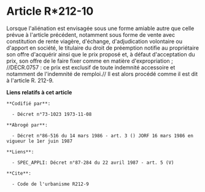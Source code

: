 # Article R*212-10

Lorsque l'aliénation est envisagée sous une forme amiable autre que celle prévue à l'article précédent, notamment sous forme
de vente avec constitution de rente viagère, d'échange, d'adjudication volontaire ou d'apport en société, le titulaire du
droit de préemption notifie au propriétaire son offre d'acquérir ainsi que le prix proposé et, à défaut d'acceptation du
prix, son offre de le faire fixer comme en matière d'expropriation ; //DECR.0757 : ce prix est exclusif de toute indemnité
accessoire et notamment de l'indemnité de remploi.// Il est alors procédé comme il est dit à l'article R. 212-9.

**Liens relatifs à cet article**

	**Codifié par**:

	  - Décret n°73-1023 1973-11-08

	**Abrogé par**:

	  - Décret n°86-516 du 14 mars 1986 - art. 3 () JORF 16 mars 1986 en vigueur le 1er juin 1987

	**Liens**:

	  - SPEC_APPLI: Décret n°87-284 du 22 avril 1987 - art. 5 (V)

	**Cite**:

	  - Code de l'urbanisme R212-9
